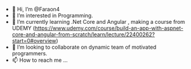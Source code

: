 - 👋 Hi, I’m @Faraon4
- 👀 I’m interested in Programming.
- 🌱 I’m currently learning .Net Core and Angular , making a course from UDEMY (https://www.udemy.com/course/build-an-app-with-aspnet-core-and-angular-from-scratch/learn/lecture/22400262?start=0#overview)
- 💞️ I’m looking to collaborate on dynamic team of motivated programmers.
- 📫 How to reach me ...


